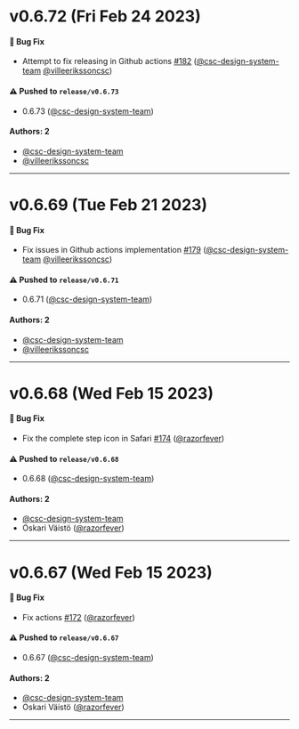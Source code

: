 # v0.6.72 (Fri Feb 24 2023)

#### 🐛 Bug Fix

- Attempt to fix releasing in Github actions [#182](https://github.com/CSCfi/csc-ui/pull/182) ([@csc-design-system-team](https://github.com/csc-design-system-team) [@villeerikssoncsc](https://github.com/villeerikssoncsc))

#### ⚠️ Pushed to `release/v0.6.73`

- 0.6.73 ([@csc-design-system-team](https://github.com/csc-design-system-team))

#### Authors: 2

- [@csc-design-system-team](https://github.com/csc-design-system-team)
- [@villeerikssoncsc](https://github.com/villeerikssoncsc)

---

# v0.6.69 (Tue Feb 21 2023)

#### 🐛 Bug Fix

- Fix issues in Github actions implementation [#179](https://github.com/CSCfi/csc-ui/pull/179) ([@csc-design-system-team](https://github.com/csc-design-system-team) [@villeerikssoncsc](https://github.com/villeerikssoncsc))

#### ⚠️ Pushed to `release/v0.6.71`

- 0.6.71 ([@csc-design-system-team](https://github.com/csc-design-system-team))

#### Authors: 2

- [@csc-design-system-team](https://github.com/csc-design-system-team)
- [@villeerikssoncsc](https://github.com/villeerikssoncsc)

---

# v0.6.68 (Wed Feb 15 2023)

#### 🐛 Bug Fix

- Fix the complete step icon in Safari [#174](https://github.com/CSCfi/csc-ui/pull/174) ([@razorfever](https://github.com/razorfever))

#### ⚠️ Pushed to `release/v0.6.68`

- 0.6.68 ([@csc-design-system-team](https://github.com/csc-design-system-team))

#### Authors: 2

- [@csc-design-system-team](https://github.com/csc-design-system-team)
- Oskari Väistö ([@razorfever](https://github.com/razorfever))

---

# v0.6.67 (Wed Feb 15 2023)

#### 🐛 Bug Fix

- Fix actions [#172](https://github.com/CSCfi/csc-ui/pull/172) ([@razorfever](https://github.com/razorfever))

#### ⚠️ Pushed to `release/v0.6.67`

- 0.6.67 ([@csc-design-system-team](https://github.com/csc-design-system-team))

#### Authors: 2

- [@csc-design-system-team](https://github.com/csc-design-system-team)
- Oskari Väistö ([@razorfever](https://github.com/razorfever))

---

